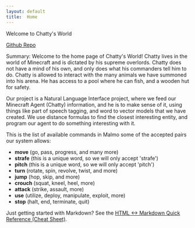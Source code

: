```yaml
---
layout: default
title:  Home
---
```


Welcome to Chatty's World

[Github Repo](https://github.com/paulan94/Minecraftbois28/blob/master/docs/index.md)

Summary:
Welcome to the home page of Chatty's World! Chatty lives in the world of Minecraft and is dictated by his supreme overlords. Chatty does not have a mind of his own, and only does what his commanders tell him to do. Chatty is allowed to interact with the many animals we have summoned into his arena. He has access to a pool where he can fish, and a wooden hut for safety.

Our project is a Natural Language Interface project, where we feed our Minecraft Agent (Chatty) information, and he is to make sense of it, using things like part of speech tagging, and word to vector models that we have created. We use distance formulas to find the closest interesting entity, and program our agent to do something interesting with it. 


This is the list of available commands in Malmo some of the accepted pairs our system allows:
- __move__		(go, pass, progress, and many more)
- __strafe__	(this is a unique word, so we will only accept 'strafe')
- __pitch__		(this is a unique word, so we will only accept 'pitch')
- __turn__		(rotate, spin, revolve, twist, and more)
- __jump__		(hop, skip, and more)
- __crouch__	(squat, kneel, heel, more)
- __attack__	(strike, assault, more)
- __use__ 		(utilize, deploy, manipulate, exploit, more)
- __stop__		(halt, end, terminate, quit)




Just getting started with Markdown?
See the [HTML <-> Markdown Quick Reference (Cheat Sheet)][quickref].


[quickref]: https://github.com/mundimark/quickrefs/blob/master/HTML.md

